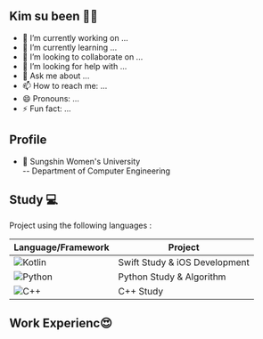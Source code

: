 ## Kim su been 👩‍💻



- 🔭 I’m currently working on ...
- 🌱 I’m currently learning ...
- 👯 I’m looking to collaborate on ...
- 🤔 I’m looking for help with ...
- 💬 Ask me about ...
- 📫 How to reach me: ...
- 😄 Pronouns: ...
- ⚡ Fun fact: ...
<!-- 
 
[![Notion Badge](http://img.shields.io/badge/Notion-black?style=flat-square&logo=Notion&link=https://elegant-syrup-933.notion.site/Hello-I-m-Minjae-b4dcbf3e70994e3986ccdfff964a9ced)](https://elegant-syrup-933.notion.site/Hello-I-m-Minjae-b4dcbf3e70994e3986ccdfff964a9ced)
 -->

 ## Profile
 
- 🔮 Sungshin Women's University  
-- Department of Computer Engineering

<!-- 
[![Mini-min's github stats](https://github-readme-stats.vercel.app/api?username=mini-min&theme=dracula)](https://github.com/anuraghazra/github-readme-stats)[![Top Langs](https://github-readme-stats.vercel.app/api/top-langs/?username=mini-min&layout=compact&theme=dracula)](https://github.com/anuraghazra/github-readme-stats) -->

## Study 💻
Project using the following languages :

| Language/Framework | Project |
| ------ | ------ |
| ![Kotlin](https://img.shields.io/badge/Kotlin-7F52FF?style=flat-square&logo=Kotlin&logoColor=white) | Swift Study & iOS Development |
| ![Python](https://img.shields.io/badge/Python-blue?style=flat-square&logo=Python&logoColor=white) | Python Study & Algorithm |
| ![C++](https://img.shields.io/badge/c++-00599C?style=flat-square&logo=c%2B%2B&logoColor=white) | C++ Study|



## Work Experienc😍
<!-- - Student Council of Publicity Department of Physical Education (2020.03.~ 2020.12)
- ETOOS THINKTANK a university student researcher (2021.01. ~ 2021.06.)
- 28th SOPT iOS Part YB (2021.03. ~ 2021.07.)
- CJ UNIT SW Creative Camp 5th (2021.08. ~ 2021.12.)  -->
